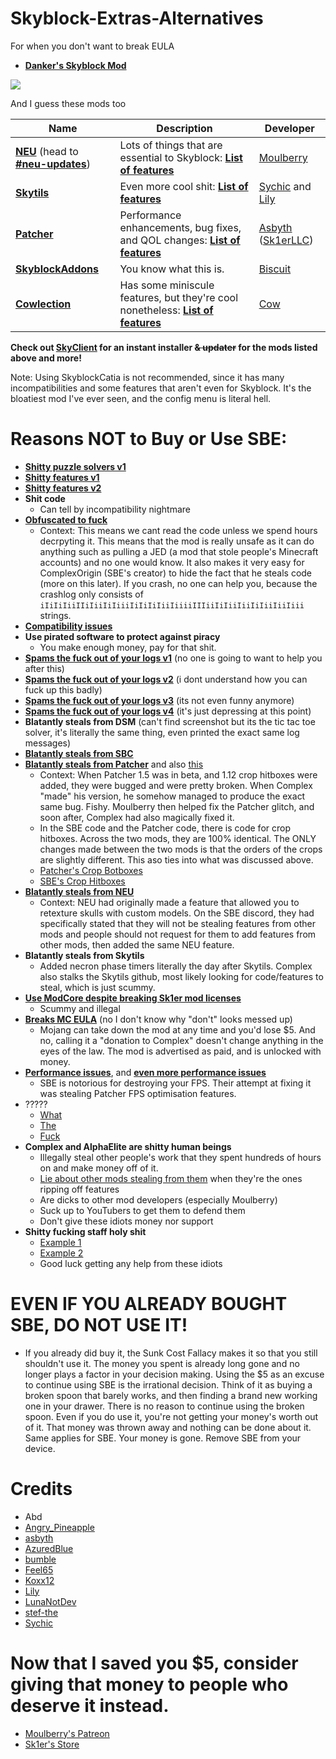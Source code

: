 # Skyblock-Extras-Alternatives
For when you don't want to break EULA

- [**Danker's Skyblock Mod**](https://github.com/bowser0000/SkyblockMod/releases)

![](kekw/kekw.png)

And I guess these mods too

| Name | Description | Developer |
| --- | --- | --- |
| [**NEU**](https://discord.gg/moulberry) (head to [**#neu-updates**](https://canary.discord.com/channels/516977525906341928/693586404256645231/825149965336182784)) | Lots of things that are essential to Skyblock: [**List of features**](https://pastebin.pl/view/c8854a1f) | [Moulberry](https://moulberry.codes/) |
| [**Skytils**](https://github.com/Skytils/SkytilsMod/releases) | Even more cool shit: [**List of features**](https://github.com/Skytils/SkytilsMod/blob/main/README.md) | [Sychic](https://github.com/Sychic) and [Lily](https://github.com/My-Name-Is-Jeff) |
| [**Patcher**](https://sk1er.club/mods/patcher) | Performance enhancements, bug fixes, and QOL changes: [**List of features**](https://github.com/LunaNotdev/Patcher-Explanation) | [Asbyth](https://github.com/asbyth) ([Sk1erLLC](https://github.com/sk1erllc/)) |
| [**SkyblockAddons**](https://biscuit.codes/mods/skyblockaddons/downloadversion/?v=1.5.5) | You know what this is. | [Biscuit](https://biscuit.codes/) |
| [**Cowlection**](https://github.com/cow-mc/Cowlection/releases) | Has some miniscule features, but they're cool nonetheless: [**List of features**]( https://github.com/cow-mc/Cowlection/blob/master/README.md) | [Cow](https://github.com/cow-mc/) |

**Check out [SkyClient](https://discord.com/invite/VH6fdBYzQQ) for an instant installer ~~& updater~~ for the mods listed above and more!**

Note: Using SkyblockCatia is not recommended, since it has many incompatibilities and some features that aren't even for Skyblock. It's the bloatiest mod I've ever seen, and the config menu is literal hell.

# Reasons NOT to Buy or Use SBE:
- [**Shitty puzzle solvers v1**](https://i.imgur.com/zXydj0j.png)
- [**Shitty features v1**](https://i.imgur.com/T3V8kDQ.png)
- [**Shitty features v2**](https://i.imgur.com/mFdaV2n.png)
- **Shit code**
    - Can tell by incompatibility nightmare
- [**Obfuscated to fuck**](https://i.imgur.com/r5RROwf.png) 
    - Context: This means we cant read the code unless we spend hours decrpyting it. This means that the mod is really unsafe as it can do anything such as pulling a JED (a mod that stole people's Minecraft accounts) and no one would know. It also makes it very easy for ComplexOrigin (SBE's creator) to hide the fact that he steals code (more on this later). If you crash, no one can help you, because the crashlog only consists of `iIiIiIiiIIiIiiIiIiiiIiIiIiIiiIiiiiIIIiiIiIiiIiiIiIiiIiiIiii` strings.
- [**Compatibility issues**](https://i.imgur.com/RA2gUpf.png)
- **Use pirated software to protect against piracy**
    - You make enough money, pay for that shit.
- [**Spams the fuck out of your logs v1**](https://i.imgur.com/1jRDyni.png) (no one is going to want to help you after this)
- [**Spams the fuck out of your logs v2**](https://i.imgur.com/WwTWzrI.png) (i dont understand how you can fuck up this badly)
- [**Spams the fuck out of your logs v3**](https://i.imgur.com/ExwvQrU.png) (its not even funny anymore)
- [**Spams the fuck out of your logs v4**](https://i.imgur.com/nIVikWF.png) (it's just depressing at this point)
- **Blatantly steals from DSM** (can't find screenshot but its the tic tac toe solver, it's literally the same thing, even printed the exact same log messages)
- [**Blatantly steals from SBC**](https://i.imgur.com/n7T9DkB.png)
- [**Blatantly steals from Patcher**](https://hst.sh/xetawopini.java) and also [this](https://i.imgur.com/1Ir8zjS.png) 
    - Context: When Patcher 1.5 was in beta, and 1.12 crop hitboxes were added, they were bugged and were pretty broken. When Complex "made" his version, he somehow managed to produce the exact same bug. Fishy. Moulberry then helped fix the Patcher glitch, and soon after, Complex had also magically fixed it.
    - In the SBE code and the Patcher code, there is code for crop hitboxes. Across the two mods, they are 100% identical. The ONLY changes made between the two mods is that the orders of the crops are slightly different. This aso ties into what was discussed above.
    - [Patcher's Crop Botboxes](https://hst.sh/wosekuxana.java)
    - [SBE's Crop Hitboxes](https://hst.sh/odupiwadut.java)
- [**Blatantly steals from NEU**](https://i.imgur.com/nNJp8bD.png) 
    - Context: NEU had originally made a feature that allowed you to retexture skulls with custom models. On the SBE discord, they had specifically stated that they will not be stealing features from other mods and people should not request for them to add features from other mods, then added the same NEU feature.
- **Blatantly steals from Skytils**
    - Added necron phase timers literally the day after Skytils. Complex also stalks the Skytils github, most likely looking for code/features to steal, which is just scummy.
- [**Use ModCore despite breaking Sk1er mod licenses**](https://i.imgur.com/fkWUtGi.png)
    - Scummy and illegal
- [**Breaks MC EULA**](https://i.imgur.com/SyNXc9W.png) (no I don't know why "don't" looks messed up)
    - Mojang can take down the mod at any time and you'd lose $5. And no, calling it a "donation to Complex" doesn't change anything in the eyes of the law. The mod is advertised as paid, and is unlocked with money.
- [**Performance issues**](https://i.imgur.com/8sYs8bg.png), and [**even more performance issues**](https://i.imgur.com/bxJyO2X.png)
    - SBE is notorious for destroying your FPS. Their attempt at fixing it was stealing Patcher FPS optimisation features.
- ?????
    - [What](https://i.imgur.com/WD3mPZg.png)
    - [The](https://i.imgur.com/sF6LLQD.png)
    - [Fuck](https://i.imgur.com/rOSAvgG.png)
- **Complex and AlphaElite are shitty human beings**
    - Illegally steal other people's work that they spent hundreds of hours on and make money off of it.
    - [Lie about other mods stealing from them](https://i.imgur.com/L7ilxLS.png) when they're the ones ripping off features
    - Are dicks to other mod developers (especially Moulberry)
    - Suck up to YouTubers to get them to defend them
    - Don't give these idiots money nor support
- **Shitty fucking staff holy shit**
    - [Example 1](https://i.imgur.com/oWT1CJj.png)
    - [Example 2](https://i.imgur.com/ZjTpUCd.png)
    - Good luck getting any help from these idiots

# EVEN IF YOU ALREADY BOUGHT SBE, DO NOT USE IT!

- If you already did buy it, the Sunk Cost Fallacy makes it so that you still shouldn't use it. The money you spent is already long gone and no longer plays a factor in your decision making. Using the $5 as an excuse to continue using SBE is the irrational decision. Think of it as buying a broken spoon that barely works, and then finding a brand new working one in your drawer. There is no reason to continue using the broken spoon. Even if you do use it, you're not getting your money's worth out of it. That money was thrown away and nothing can be done about it. Same applies for SBE. Your money is gone. Remove SBE from your device.

# Credits
- Abd
- [Angry_Pineapple](https://github.com/Angry-Pineapple3121)
- [asbyth](https://github.com/asbyth)
- [AzuredBlue](https://github.com/AzuredBlue)
- [bumble](https://github.com/itsbumble)
- [Feel65](https://github.com/Feel65)
- [Koxx12](https://github.com/koxx12-dev)
- [Lily](https://github.com/My-Name-Is-Jeff)
- [LunaNotDev](https://github.com/LunaNotdev)
- [stef-the](https://github.com/stef-the)
- [Sychic](https://github.com/Sychic)

# Now that I saved you $5, consider giving that money to people who deserve it instead.

- [Moulberry's Patreon](https://www.patreon.com/moulberry)
- [Sk1er's Store](https://store.sk1er.club)
